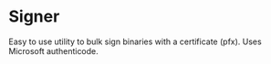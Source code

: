 # Signer
Easy to use utility to bulk sign binaries with a certificate (pfx).
Uses Microsoft authenticode.
